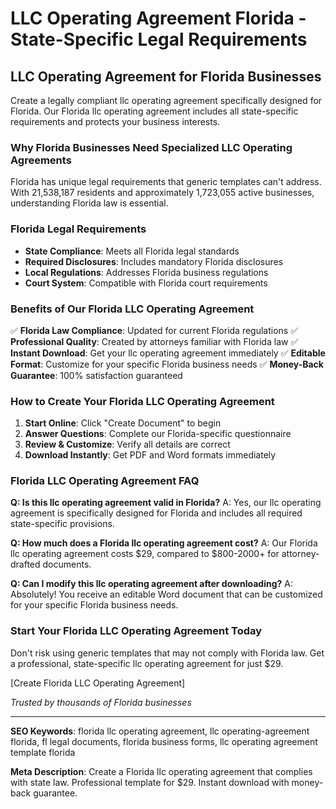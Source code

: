 # LLC Operating Agreement Florida - State-Specific Legal Requirements

## LLC Operating Agreement for Florida Businesses

Create a legally compliant llc operating agreement specifically designed for Florida. Our Florida llc operating agreement includes all state-specific requirements and protects your business interests.

### Why Florida Businesses Need Specialized LLC Operating Agreements

Florida has unique legal requirements that generic templates can't address. With 21,538,187 residents and approximately 1,723,055 active businesses, understanding Florida law is essential.

### Florida Legal Requirements

- **State Compliance**: Meets all Florida legal standards
- **Required Disclosures**: Includes mandatory Florida disclosures
- **Local Regulations**: Addresses Florida business regulations
- **Court System**: Compatible with Florida court requirements

### Benefits of Our Florida LLC Operating Agreement

✅ **Florida Law Compliance**: Updated for current Florida regulations
✅ **Professional Quality**: Created by attorneys familiar with Florida law
✅ **Instant Download**: Get your llc operating agreement immediately
✅ **Editable Format**: Customize for your specific Florida business needs
✅ **Money-Back Guarantee**: 100% satisfaction guaranteed

### How to Create Your Florida LLC Operating Agreement

1. **Start Online**: Click "Create Document" to begin
2. **Answer Questions**: Complete our Florida-specific questionnaire
3. **Review & Customize**: Verify all details are correct
4. **Download Instantly**: Get PDF and Word formats immediately

### Florida LLC Operating Agreement FAQ

**Q: Is this llc operating agreement valid in Florida?**
A: Yes, our llc operating agreement is specifically designed for Florida and includes all required state-specific provisions.

**Q: How much does a Florida llc operating agreement cost?**
A: Our Florida llc operating agreement costs $29, compared to $800-2000+ for attorney-drafted documents.

**Q: Can I modify this llc operating agreement after downloading?**
A: Absolutely! You receive an editable Word document that can be customized for your specific Florida business needs.

### Start Your Florida LLC Operating Agreement Today

Don't risk using generic templates that may not comply with Florida law. Get a professional, state-specific llc operating agreement for just $29.

[Create Florida LLC Operating Agreement]

*Trusted by thousands of Florida businesses*

---

**SEO Keywords**: florida llc operating agreement, llc operating-agreement florida, fl legal documents, florida business forms, llc operating agreement template florida

**Meta Description**: Create a Florida llc operating agreement that complies with state law. Professional template for $29. Instant download with money-back guarantee.
